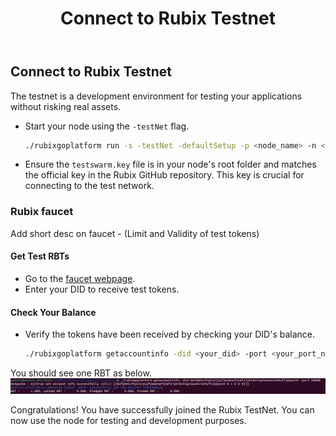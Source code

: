 ﻿---
title: Connect to Rubix Testnet
sidebar_label: Connect to Rubix Testnet
---

## Connect to Rubix Testnet

The testnet is a development environment for testing your applications without risking real assets.

- Start your node using the `-testNet` flag.

    ```bash
    ./rubixgoplatform run -s -testNet -defaultSetup -p <node_name> -n <node_number> -grpcPort <grpc_port>
    ```

- Ensure the `testswarm.key` file is in your node's root folder and matches the official key in the Rubix GitHub repository. This key is crucial for connecting to the test network.

### Rubix faucet

Add short desc on faucet - (Limit and Validity of test tokens)

#### Get Test RBTs
- Go to the [faucet webpage](http://103.209.145.177:4000/).
- Enter your DID to receive test tokens.

#### Check Your Balance
- Verify the tokens have been received by checking your DID's balance.

    ```bash
    ./rubixgoplatform getaccountinfo -did <your_did> -port <your_port_number>
    ```
You should see one RBT as below.
![Account Info](/img/getaccountinfo.png)

Congratulations! You have successfully joined the Rubix TestNet. You can now use the node for testing and development purposes.